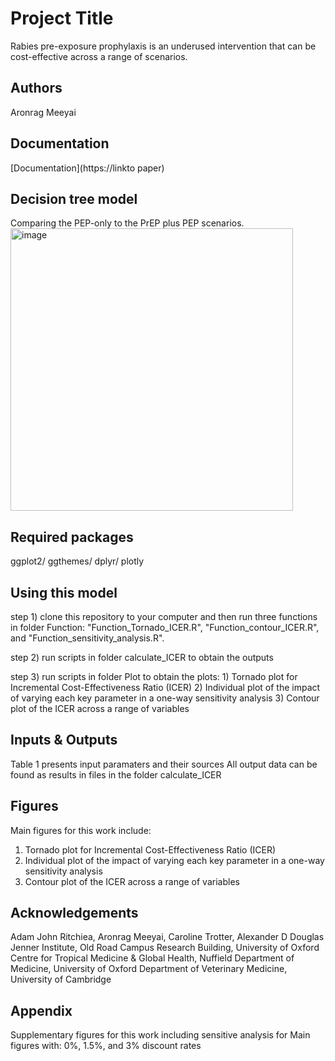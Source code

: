 # Project Title
Rabies pre-exposure prophylaxis is an underused intervention that can be cost-effective across a range of scenarios.


## Authors
 Aronrag Meeyai

## Documentation
[Documentation](https://linkto paper) 

## Decision tree model
Comparing the PEP-only to the PrEP plus PEP scenarios. 
<img width="452" alt="image" src="https://github.com/user-attachments/assets/85d75e2b-8fba-4b8e-bc6a-b57fa4d876e6">

## Required packages
ggplot2/ ggthemes/ dplyr/ plotly

## Using this model
step 1) clone this repository to your computer and then run three functions in folder Function: "Function_Tornado_ICER.R", "Function_contour_ICER.R", and "Function_sensitivity_analysis.R".

step 2) run scripts in folder calculate_ICER to obtain the outputs

step 3) run scripts in folder Plot to obtain the plots: 
       1) Tornado plot for Incremental Cost-Effectiveness Ratio (ICER)
       2) Individual plot of the impact of varying each key parameter in a one-way sensitivity analysis
       3) Contour plot of the ICER across a range of variables
       

## Inputs & Outputs 
Table 1 presents input paramaters and their sources
All output data can be found as results in files in the folder calculate_ICER


## Figures
Main figures for this work include: 
1) Tornado plot for Incremental Cost-Effectiveness Ratio (ICER)
2) Individual plot of the impact of varying each key parameter in a one-way sensitivity analysis
3) Contour plot of the ICER across a range of variables

## Acknowledgements
Adam John Ritchiea, Aronrag Meeyai, Caroline Trotter, Alexander D Douglas
Jenner Institute, Old Road Campus Research Building, University of Oxford
Centre for Tropical Medicine & Global Health, Nuffield Department of Medicine, University of Oxford
Department of Veterinary Medicine, University of Cambridge

## Appendix
Supplementary figures for this work including sensitive analysis for Main figures with: 0%, 1.5%, and 3% discount rates









